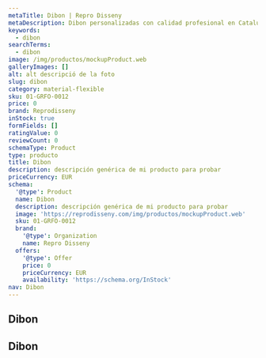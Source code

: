 ```yaml
---
metaTitle: Dibon | Repro Disseny
metaDescription: Dibon personalizadas con calidad profesional en Cataluña.
keywords:
  - dibon
searchTerms:
  - dibon
image: /img/productos/mockupProduct.web
galleryImages: []
alt: alt descripció de la foto
slug: dibon
category: material-flexible
sku: 01-GRFO-0012
price: 0
brand: Reprodisseny
inStock: true
formFields: []
ratingValue: 0
reviewCount: 0
schemaType: Product
type: producto
title: Dibon
description: descripción genérica de mi producto para probar
priceCurrency: EUR
schema:
  '@type': Product
  name: Dibon
  description: descripción genérica de mi producto para probar
  image: 'https://reprodisseny.com/img/productos/mockupProduct.web'
  sku: 01-GRFO-0012
  brand:
    '@type': Organization
    name: Repro Disseny
  offers:
    '@type': Offer
    price: 0
    priceCurrency: EUR
    availability: 'https://schema.org/InStock'
nav: Dibon
---
```


## Dibon

## Dibon
